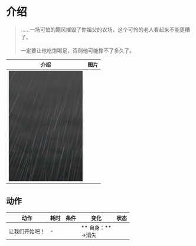 # 介绍  
> ……一场可怕的飓风摧毁了你祖父的农场，这个可怜的老人看起来不能更糟了。<br><br>一定要让他吃饱喝足，否则他可能撑不了多久了。  
  
  介绍  |   图片   
 ----  |  ----:   
   |  <img decoding="async" src="Sprite/WeatherStorm_Full.png" href="a.md" style="max-width:300px;max-height:300px;">   
  
## 动作  
动作  |  耗时  |  条件  |  变化  |  状态  
----  |  ----  |  ----  |  ----  |  ----  
让我们开始吧！<br>  |  -  |    |  ** 自身：**<br>→消失  |    


<script>document.title="介绍 - 卡牌生存百科 Card Survival Wiki";</script>